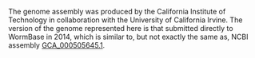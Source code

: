 [//]: # (Created by ./bin/manage_files.pl from ./species/Steinernema_monticolum/PRJNA205067/Steinernema_monticolum_PRJNA205067.assembly.html on Thu Jun 11 13:45:52 2020)
The genome assembly was produced by the California Institute of Technology in collaboration with the University of California Irvine. The version of the genome represented here is that submitted directly to WormBase in 2014, which is similar to, but not exactly the same as, NCBI assembly [GCA_000505645.1](http://www.ncbi.nlm.nih.gov/assembly/GCA_000505645.1).
